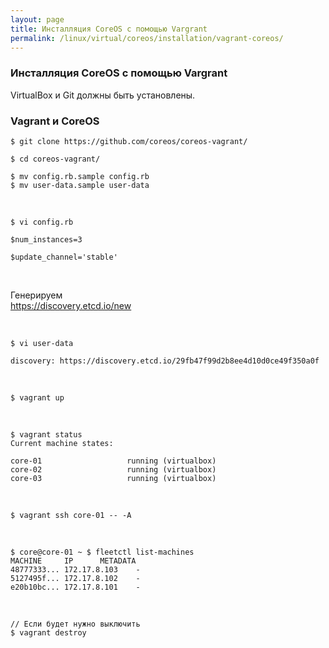 ```yaml
---
layout: page
title: Инсталляция CoreOS с помощью Vargrant
permalink: /linux/virtual/coreos/installation/vagrant-coreos/
---
```



### Инсталляция CoreOS с помощью Vargrant

VirtualBox и Git должны быть установлены.


### Vagrant и CoreOS

    $ git clone https://github.com/coreos/coreos-vagrant/

    $ cd coreos-vagrant/

    $ mv config.rb.sample config.rb
    $ mv user-data.sample user-data


<br/>

    $ vi config.rb

    $num_instances=3

    $update_channel='stable'

<br/>

Генерируем  
https://discovery.etcd.io/new

<br/>

    $ vi user-data

    discovery: https://discovery.etcd.io/29fb47f99d2b8ee4d10d0ce49f350a0f


<br/>

    $ vagrant up

<br/>

    $ vagrant status
    Current machine states:

    core-01                   running (virtualbox)
    core-02                   running (virtualbox)
    core-03                   running (virtualbox)


<br/>

    $ vagrant ssh core-01 -- -A

<br/>

    $ core@core-01 ~ $ fleetctl list-machines
    MACHINE		IP		METADATA
    48777333...	172.17.8.103	-
    5127495f...	172.17.8.102	-
    e20b10bc...	172.17.8.101	-


<br/>

    // Если будет нужно выключить
    $ vagrant destroy
